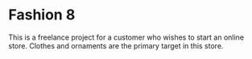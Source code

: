 # Fashion 8
This is a freelance project for a customer who wishes to start an online store. Clothes and ornaments are the primary target in this store.
